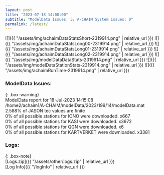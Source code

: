 ```yaml
---
layout: post
title: "2023-07-18 14:00:00"
subtitle: "ModelData Issues: 5; A-CHAIM System Issues: 0"
permalink: /latest/
---
```


![]({{ "/assets/img/achaimDataStatsShort-2319914.png" | relative_url }})
![]({{ "/assets/img/achaimDataStatsLong00-2319914.png" | relative_url }})
![]({{ "/assets/img/achaimDataStatsLong01-2319914.png" | relative_url }})
![]({{ "/assets/img/achaimDataStatsLong02-2319914.png" | relative_url }})
![]({{ "/assets/img/modelDataDataStats-2319914.png" | relative_url }})
![]({{ "/assets/img/modelDataStationStats-2319914.png" | relative_url }})
![]({{ "/assets/img/achaimRunTime-2319914.png" | relative_url }})


### ModelData Issues:  
  
{: .box-warning}  
 ModelData report for 18-Jul-2023 14:15:08   
 /home2/achaim1/A-CHAIM/modelData/2023/199/14/modelData.mat   
 2.588% of JASON tec values are finite   
 0% of all possible stations for IONO were downloaded. x667   
 0% of all possible stations for KASI were downloaded. x3672   
 0% of all possible stations for QGN were downloaded. x6   
 0% of all possible stations for KARTVERKET were downloaded. x3381   
  


### Logs:  
  
{: .box-note}  
[Logs.zip]({{ "/assets/other/logs.zip" | relative_url }})  
[Log Info]({{ "/logInfo" | relative_url }})  
